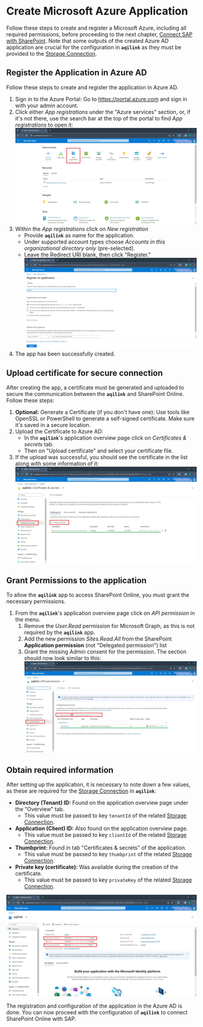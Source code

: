 # Create Microsoft Azure Application
Follow these steps to create and register a Microsoft Azure, including all required permissions, before proceeding to the next chapter, [Connect SAP with SharePoint](./sharepoint.md). Note that some outputs of the created Azure AD application are crucial for the configuration in **`aqilink`** as they must be provided to the [Storage Connection](/configuration/aqishare/#storage-connections).

## Register the Application in Azure AD
Follow these steps to create and register the application in Azure AD.

1) Sign in to the Azure Portal: Go to https://portal.azure.com and sign in with your admin account.
2) Click either *App registrations* under the "Azure services" section, or, if it's not there, use the search bar at the top of the portal to find *App registrations* to open it:
   ![Mircosoft Azure Portal](../../../_media/configuration/azure/azure_portal_login.jpg)
3) Within the *App registrations* click on *New registration*
    * Provide **`aqilink`** as name for the application.
    * Under supported account types choose *Accounts in this organizational directory only* (pre-selected).
    * Leave the Redirect URI blank, then click "Register."
    ![Mircosoft Azure Register App](../../../_media/configuration/azure/azure_portal_register_app.jpg)
4) The app has been successfully created.

## Upload certificate for secure connection
 After creating the app, a certificate must be generated and uploaded to secure the communication between the **`aqilink`** and SharePoint Online. Follow these steps:

1) **Optional:** Generate a Certificate (if you don't have one): Use tools like OpenSSL or PowerShell to generate a self-signed certificate. Make sure it's saved in a secure location.
2) Upload the Certificate to Azure AD:
    * In the **`aqilink`**'s application overview page click on *Certificates & secrets* tab.
    * Then on "Upload certificate" and select your certificate file.
3) If the upload was successful, you should see the certificate in the list along with some information of it:
   ![Mircosoft Azure Upload Certificate](../../../_media/configuration/azure/azure_portal_upload_certificate.jpg)

## Grant Permissions to the application
To allow the **`aqilink`** app to access SharePoint Online, you must grant the necessary permissions. 
1) From the **`aqilink`**'s application overview page click on *API permission* in the menu.
   1) Remove the *User.Read* permission for Microsoft Graph, as this is not required by the **`aqilink`** app.
   2) Add the new permission *Sites.Read.All* from the SharePoint **Application permission** (not "Delegated permission") list
   3) Grant the missing Admin consent for the permission. The section should now look similar to this: 
      ![Mircosoft Azure Grant Permission](../../../_media/configuration/azure/azure_portal_grant_permission.jpg)

## Obtain required information
After setting up the application, it is necessary to note down a few values, as these are required for the [Storage Connection](/configuration/aqilink/?id=microsoft-sharepoint-online-spo) in **`aqilink`**:

* **Directory (Tenant) ID:** Found on the application overview page under the "Overview" tab. 
  * This value must be passed to key `tenantId` of the related [Storage Connection](/configuration/aqilink/?id=microsoft-sharepoint-online-spo).
* **Application (Client) ID:** Also found on the application overview page. 
  * This value must be passed to key `clientId` of the related [Storage Connection](/configuration/aqilink/?id=microsoft-sharepoint-online-spo).
* **Thumbprint:** Found in tab "Certificates & secrets" of the application.
  * This value must be passed to key `thumbprint` of the related [Storage Connection](/configuration/aqilink/?id=microsoft-sharepoint-online-spo).
* **Private key (certificate):** Was available during the creation of the certificate. 
  * This value must be passed to key `privateKey` of the related [Storage Connection](/configuration/aqilink/?id=microsoft-sharepoint-online-spo).

![Mircosoft Azure Obtain Information](../../../_media/configuration/azure/azure_portal_obtain_required_information.jpg)

The registration and configuration of the application in the Azure AD is done. You can now proceed with the configuration of **`aqilink`** to connect SharePoint Online with SAP.